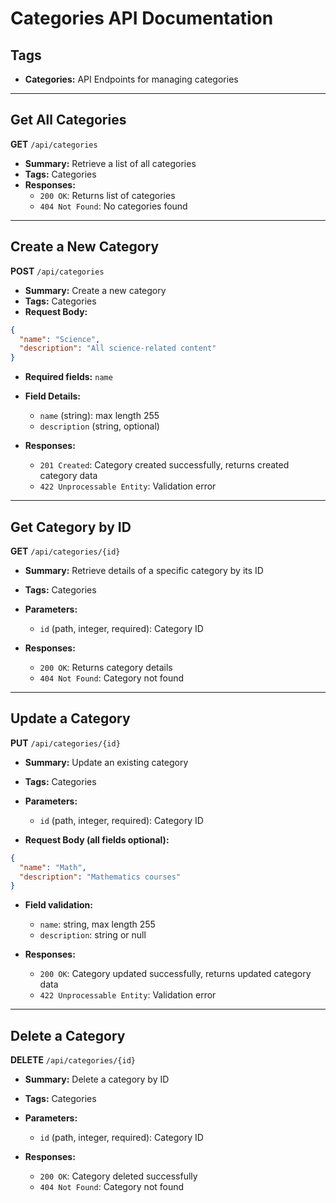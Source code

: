 # Categories API Documentation

## Tags

- **Categories:** API Endpoints for managing categories

---

## Get All Categories

**GET** `/api/categories`

- **Summary:** Retrieve a list of all categories
- **Tags:** Categories
- **Responses:**
  - `200 OK`: Returns list of categories
  - `404 Not Found`: No categories found

---

## Create a New Category

**POST** `/api/categories`

- **Summary:** Create a new category
- **Tags:** Categories
- **Request Body:**

```json
{
  "name": "Science",
  "description": "All science-related content"
}
````

* **Required fields:** `name`
* **Field Details:**

  * `name` (string): max length 255
  * `description` (string, optional)
* **Responses:**

  * `201 Created`: Category created successfully, returns created category data
  * `422 Unprocessable Entity`: Validation error

---

## Get Category by ID

**GET** `/api/categories/{id}`

* **Summary:** Retrieve details of a specific category by its ID
* **Tags:** Categories
* **Parameters:**

  * `id` (path, integer, required): Category ID
* **Responses:**

  * `200 OK`: Returns category details
  * `404 Not Found`: Category not found

---

## Update a Category

**PUT** `/api/categories/{id}`

* **Summary:** Update an existing category
* **Tags:** Categories
* **Parameters:**

  * `id` (path, integer, required): Category ID
* **Request Body (all fields optional):**

```json
{
  "name": "Math",
  "description": "Mathematics courses"
}
```

* **Field validation:**

  * `name`: string, max length 255
  * `description`: string or null
* **Responses:**

  * `200 OK`: Category updated successfully, returns updated category data
  * `422 Unprocessable Entity`: Validation error

---

## Delete a Category

**DELETE** `/api/categories/{id}`

* **Summary:** Delete a category by ID
* **Tags:** Categories
* **Parameters:**

  * `id` (path, integer, required): Category ID
* **Responses:**

  * `200 OK`: Category deleted successfully
  * `404 Not Found`: Category not found

```
```
